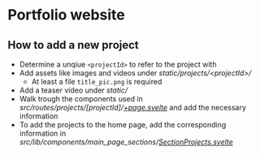 # Portfolio website

## How to add a new project

- Determine a unqiue `<projectId>` to refer to the project with
- Add assets like images and videos under _static/projects/\<projectId\>/_
  - At least a file `title_pic.png` is required
- Add a teaser video under _static/_
- Walk trough the components used in _src/routes/projects/[projectId]/[+page.svelte](src/routes/projects/[projectId]/+page.svelte)_ and add the necessary information
- To add the projects to the home page, add the corresponding information in _src/lib/components/main_page_sections/[SectionProjects.svelte](src/lib/components/main_page_sections/SectionProjects.svelte)_
